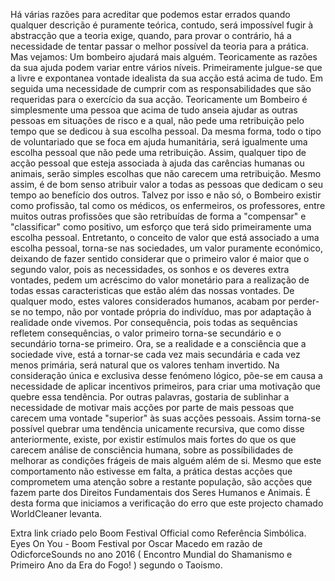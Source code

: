 Há várias razões para acreditar que podemos estar errados quando qualquer descrição é puramente teórica, contudo, será impossível fugir à abstracção que a teoria exige, quando, para provar o contrário, há a necessidade de tentar passar o melhor possível da teoria para a prática. 
Mas vejamos: Um bombeiro ajudará mais alguém. Teoricamente as razões da sua ajuda podem variar entre vários níveis. Primeiramente julgue-se que a livre e expontanea vontade idealista da sua acção está acima de tudo. Em seguida uma necessidade de cumprir com as responsabilidades que são requeridas para o exercício da sua acção. 
Teoricamente um Bombeiro é simplesmente uma pessoa que acima de tudo anseia ajudar as outras pessoas em situações de risco e a qual, não pede uma retribuição pelo tempo que se dedicou à sua escolha pessoal. Da mesma forma, todo o tipo de voluntariado que se foca em ajuda humanitária, será igualmente uma escolha pessoal que não pede uma retribuição. Assim, qualquer tipo de acção pessoal que esteja associada à ajuda das carências humanas ou animais, serão simples escolhas que não carecem uma retribuição. 
Mesmo assim, é de bom senso atribuir valor a todas as pessoas que dedicam o seu tempo ao benefício dos outros. Talvez por isso e não só, o Bombeiro existir como profissão, tal como os médicos, os enfermeiros, os professores, entre muitos outras profissões que são retribuídas de forma a "compensar" e "classificar" como positivo, um esforço que terá sido primeiramente uma escolha pessoal. 
Entretanto, o conceito de valor que está associado a uma escolha pessoal, torna-se nas sociedades, um valor puramente económico, deixando de fazer sentido considerar que o primeiro valor é maior que o segundo valor, pois as necessidades, os sonhos e os deveres extra vontades, pedem um acréscimo do valor monetário para a realização de todas essas caracteristicas que estão além das nossas vontades. 
De qualquer modo, estes valores considerados humanos, acabam por perder-se no tempo, não por vontade própria do indivíduo, mas por adaptação à realidade onde vivemos. Por consequência, pois todas as sequências refletem consequências, o valor primeiro torna-se secundário e o secundário torna-se primeiro. 
Ora, se a realidade e a consciência que a sociedade vive, está a tornar-se cada vez mais secundária e cada vez menos primária, será natural que os valores tenham invertido. 
Na consideração única e exclusiva desse fenómeno lógico, põe-se em causa a necessidade de aplicar incentivos primeiros, para criar uma motivação que quebre essa tendência. Por outras palavras, gostaria de sublinhar a necessidade de motivar mais acções por parte de mais pessoas que carecem uma vontade "superior" às suas acções pessoais.
Assim torna-se possível quebrar uma tendência unicamente recursiva, que como disse anteriormente, existe, por existir estímulos mais fortes do que os que carecem análise de consciência humana, sobre as possíbilidades de melhorar as condições frágeis de mais alguém além de si. 
Mesmo que este comportamento não estivesse em falta, a prática destas acções que comprometem uma atenção sobre a restante população, são acções que fazem parte dos Direitos Fundamentais dos Seres Humanos e Animais. 
É desta forma que iniciamos a verificação do erro que este projecto chamado WorldCleaner levanta. 

Extra link criado pelo Boom Festival Official como Referência Simbólica. 
Eyes On You - Boom Festival por Oscar Macedo em razão de OdicforceSounds no ano 2016 ( Encontro Mundial do Shamanismo e Primeiro Ano da Era do Fogo! ) segundo o Taoismo.  